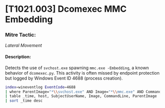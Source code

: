 # [T1021.003] Dcomexec MMC Embedding

### Mitre Tactic:  
*Lateral Movement*

#### Description:  
Detects the use of `svchost.exe` spawning `mmc.exe -Embedding`, a known behavior of `dcomexec.py`. This activity is often missed by endpoint protection but logged by Windows Event ID 4688 (process creation).

```bash
index=wineventlog EventCode=4688
| where ParentImage="*\\svchost.exe" AND Image="*\\mmc.exe" AND CommandLine LIKE "%-Embedding%"
| table _time, host, SubjectUserName, Image, CommandLine, ParentImage
| sort _time desc
```